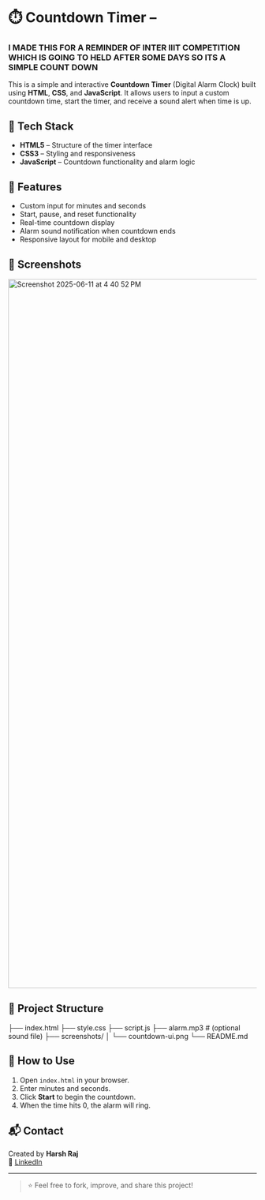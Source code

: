 # ⏱️ Countdown Timer – 

### I MADE THIS FOR A REMINDER OF INTER IIIT COMPETITION WHICH IS GOING TO HELD AFTER SOME DAYS SO ITS A SIMPLE COUNT DOWN

This is a simple and interactive **Countdown Timer** (Digital Alarm Clock) built using **HTML**, **CSS**, and **JavaScript**. It allows users to input a custom countdown time, start the timer, and receive a sound alert when time is up.

## 🔧 Tech Stack

- **HTML5** – Structure of the timer interface
- **CSS3** – Styling and responsiveness
- **JavaScript** – Countdown functionality and alarm logic

## 🎯 Features

- Custom input for minutes and seconds
- Start, pause, and reset functionality
- Real-time countdown display
- Alarm sound notification when countdown ends
- Responsive layout for mobile and desktop

## 📸 Screenshots

<img width="1437" alt="Screenshot 2025-06-11 at 4 40 52 PM" src="https://github.com/user-attachments/assets/4bee518b-bb10-40e5-89be-aecfff9812c6" />


## 📁 Project Structure
├── index.html
├── style.css
├── script.js
├── alarm.mp3 # (optional sound file)
├── screenshots/
│ └── countdown-ui.png
└── README.md


## 🚀 How to Use

1. Open `index.html` in your browser.
2. Enter minutes and seconds.
3. Click **Start** to begin the countdown.
4. When the time hits 0, the alarm will ring.

## 📬 Contact

Created by **Harsh Raj**  
🔗 [LinkedIn](https://www.linkedin.com/in/harshraj112/)

---

> ⭐ Feel free to fork, improve, and share this project!

